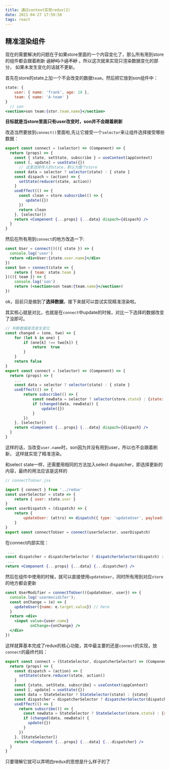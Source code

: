 ```yaml
---
title: 通过context实现redux(2)
date: 2021-04-27 17:59:58
tags: react
---
```


## 精准渲染组件

现在的需要解决的问题在于如果store里面的一个内容变化了，那么所有用到store的组件都会跟着刷新
~~这好吗？这不好~~ 。所以这次就来实现只渲染数据变化的部分，
如果未发生变化的话就不更新。

首先在store的state上加一个不会改变的数据`team`，然后把它放到son组件中：

```jsx
state: {
    user: { name: 'frank', age: 18 },
    team: { name: 'A-team' }
}
  // son
<section>son team:{stor.team.name}</section>
```

**目标就是当store里面只有user改变时，son并不会跟着刷新**

改造当然要放到`connect()`里面啦,先让它接受一个`selector`来让组件选择接受哪些数据：

```jsx
export const connect = (selector) => (Compenent) => {
  return (props) => {
    const { state, setState, subscribe } = useContext(appContext)
    const [, update] = useState({})
      // 这里选择传入的state，默认为整个store
    const data = selector ? selector(state) : { state }
    const dispach = (action) => {
      setState(reducer(state, action))
    }
    useEffect(() => {
      const clean = store.subscribe(() => {
         update({})
      })
      return clean
    }, [selector])
    return <Compenent {...props} {...data} dispach={dispach} />
  }
}
```

然后在所有用到`connect`的地方改造一下:
```jsx
const User = connect()(({ state }) => {
  console.log('user')
  return <div>User:{state.user.name}</div>
})
const Son = connect(state => {
    return { team: state.team }
})(({ team }) => {
    console.log('son')
    return (<section>son team:{team.name}</section>)
})
```

ok，目前只是做到了**选择数据**，接下来就可以尝试实现精准渲染啦。

其实核心就是对比，也就是在`connect`中update的时候，对比一下选择的数据改变了没即可。

```jsx
// 判断数据是否发生变化
const changed = (one, two) => {
    for (let k in one) {
        if (one[k] !== two[k]) {
            return  true
        }
    }
    return false
}
export const connect = (selector) => (Compenent) => {
  return (props) => {
    ...
    const data = selector ? selector(state) : { state }
    useEffect(() => {
        return subscribe(() => {
            const newData = selector ? selector(store.state) : {state: store.state}
            if (changed(data, newData)) {
                update({})
            }
        })
    }, [selector])
    return <Compenent {...props} {...data} dispach={dispach} />
  }
}
```

这样的话，当改变`user.name`时，son因为并没有用到user，所以也不会跟着刷新，
这样就实现了精准渲染。

和select state一样，还需要用相同的方法加入select dispatcher，即选择更新的内容，最终的用法应该是这样的

```jsx
// connectToUser.jsx

import { connect } from '../redux'
const userSelector = state => {
    return { user: state.user }
}
const userDispatch = (dispatch) => {
    return {
        updateUser: (attrs) => dispatch({ type: 'updateUser', payload: attrs })
    }
}
export const connectToUser = connect(userSelector, userDispatch)
```

在connect内部实现：

```jsx
 ...
const dispatcher = dispatcherSelector ? dispatcherSelector(dispatch) : {dispatch}
 ...
return <Component {...props} {...data} {...dispatcher} />
```

然后在组件中使用的时候，就可以直接使用`updateUser`，同时所有用到对应`store`的地方都会更新

```jsx
const UserModifier = connectToUser(({updateUser, user}) => {
  console.log('usermocidifer');
  const onChange = (e) => {
    updateUser({name: e.target.value}) // here
  }
  return <div>
    <input value={user.name}
           onChange={onChange} />
  </div>
})
```

这样就算基本完成了redux的核心功能，其中最主要的还是`connect`的实现，放`connect`的最终代码：

```jsx
export const connect = (StateSelector, dispatcherSelector) => (Component) => {
  return (props) => {
    const dispatch = (action) => {
      setState(store.reducer(state, action))
    }
    const {state, setState, subscribe} = useContext(appContext)
    const [, update] = useState({})
    const data = StateSelector ? StateSelector(state) : {state}
    const dispatcher = dispatcherSelector ? dispatcherSelector(dispatch) : {dispatch}
    useEffect(() => {
      return subscribe(() => {
        const newData = StateSelector ? StateSelector(store.state) : {state: store.state}
        if (changed(data, newData)) {
          update({})
        }
      })
    }, [StateSelector])
    return <Component {...props} {...data} {...dispatcher} />
  }
}
```

只要理解它就可以弄明白redux的思想是什么样子的了
